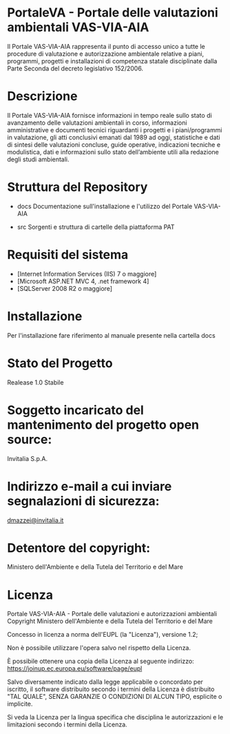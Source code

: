 # PortaleVA - Portale delle valutazioni ambientali VAS-VIA-AIA

Il Portale VAS-VIA-AIA rappresenta il punto di accesso unico a tutte le procedure di valutazione e autorizzazione ambientale relative a piani, programmi, progetti e installazioni di competenza statale disciplinate dalla Parte Seconda del decreto legislativo 152/2006.


# Descrizione

Il Portale VAS-VIA-AIA fornisce informazioni in tempo reale sullo stato di avanzamento delle 
valutazioni ambientali in corso, informazioni amministrative e documenti tecnici
riguardanti i progetti e i piani/programmi in valutazione, gli atti conclusivi emanati dal
1989 ad oggi, statistiche e dati di sintesi delle valutazioni concluse, guide operative,
indicazioni tecniche e modulistica, dati e informazioni sullo stato dell’ambiente utili alla
redazione degli studi ambientali.


# Struttura del Repository
 
 * docs
   Documentazione sull'installazione e l'utilizzo del Portale VAS-VIA-AIA

 * src
   Sorgenti e struttura di cartelle della piattaforma PAT


# Requisiti del sistema

 * [Internet Information Services (IIS) 7 o maggiore]
 * [Microsoft ASP.NET MVC 4, .net framework 4]
 * [SQLServer 2008 R2 o maggiore]
 

# Installazione

Per l'installazione fare riferimento al manuale presente nella cartella docs


# Stato del Progetto

Realease 1.0 Stabile


# Soggetto incaricato del mantenimento del progetto open source:

Invitalia S.p.A.


# Indirizzo e-mail a cui inviare segnalazioni di sicurezza:

dmazzei@invitalia.it


# Detentore del copyright:

Ministero dell'Ambiente e della Tutela del Territorio e del Mare


# Licenza

Portale VAS-VIA-AIA - Portale delle valutazioni e autorizzazioni ambientali
Copyright Ministero dell'Ambiente e della Tutela del Territorio e del Mare

Concesso in licenza a norma dell'EUPL (la "Licenza"), versione 1.2;

Non è possibile utilizzare l'opera salvo nel rispetto
della Licenza.

È possibile ottenere una copia della Licenza al seguente
indirizzo: https://joinup.ec.europa.eu/software/page/eupl

Salvo diversamente indicato dalla legge applicabile o
concordato per iscritto, il software distribuito secondo
i termini della Licenza è distribuito "TAL QUALE",
SENZA GARANZIE O CONDIZIONI DI ALCUN TIPO,
esplicite o implicite.

Si veda la Licenza per la lingua specifica che disciplina
le autorizzazioni e le limitazioni secondo i termini della
Licenza.
